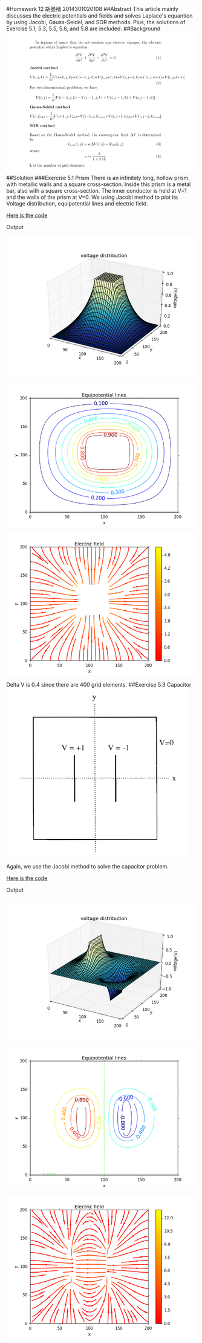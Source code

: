 #Homework 12 胡塾绪 2014301020108
##Abstract 
This article mainly discusses the electric potentials and fields and solves Laplace's equantion by using Jacobi, Gauss-Seidel, and SOR methods. Plus, the solutions of Exercise 5.1, 5.3, 5.5, 5.6, and 5.8 are included.
##Background
![](https://github.com/earthhero2016/compuational_physics_N2014301020108/blob/master/Ex-12/2016-12-11_093926.png)
##Solution
###Exercise 5.1 Prism
There is an infinitely long, hollow prism, with metallic walls and a square cross-section. Inside this prism is a metal bar, also with a square cross-section. The inner conductor is held at V=1 and the walls of the prism at V=0. We using Jacobi method to plot its Voltage distribution, equipotential lines and electric field.

[Here is the code](https://github.com/earthhero2016/compuational_physics_N2014301020108/blob/master/Ex-12/5.1.py)

Output

![](https://github.com/earthhero2016/compuational_physics_N2014301020108/blob/master/Ex-12/prism%20S.png)

![](https://github.com/earthhero2016/compuational_physics_N2014301020108/blob/master/Ex-12/prism%20C.png)

![](https://github.com/earthhero2016/compuational_physics_N2014301020108/blob/master/Ex-12/prism%20E.png)

Delta V is 0.4 since there are 400 grid elements.
##Exercise 5.3 Capacitor
![](https://github.com/earthhero2016/compuational_physics_N2014301020108/blob/master/Ex-12/1%20(1).png)

Again, we use the Jacobi method to solve the capacitor problem.

[Here is the code](https://github.com/earthhero2016/compuational_physics_N2014301020108/blob/master/Ex-12/Capacitor.py)

Output

![](https://github.com/earthhero2016/compuational_physics_N2014301020108/blob/master/Ex-12/cap%20S.png)

![](https://github.com/earthhero2016/compuational_physics_N2014301020108/blob/master/Ex-12/cap%20C.png)

![](https://github.com/earthhero2016/compuational_physics_N2014301020108/blob/master/Ex-12/cap%20E.png)
